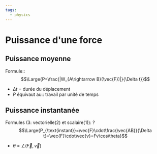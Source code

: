 ```yaml
---
tags:
  - physics
---
```


# Puissance d'une force
## Puissance moyenne
Formule::$$\Large{P=\frac{|W_{A\rightarrow B}(\vec{F})|}{\Delta t}}$$
- $\Delta t$ = durée du déplacement
- $P$ équivaut au:: travail par unité de temps

## Puissance instantanée
Formules (3: vectorielle(2) et scalaire(1)):
?
$$\Large{P_{\text{instant}}=\vec{F}\cdot\frac{\vec{AB}}{\Delta t}=\vec{F}\cdot\vec{v}=Fv\cos\theta}$$
- $\theta$ = $\angle(\vec{F},\vec{v})$